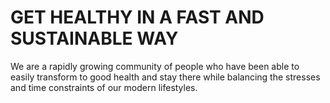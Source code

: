 # GET HEALTHY IN A FAST AND SUSTAINABLE WAY
We are a rapidly growing community of people who have been able to easily transform to good health and stay there while balancing the stresses and time constraints of our modern lifestyles.
